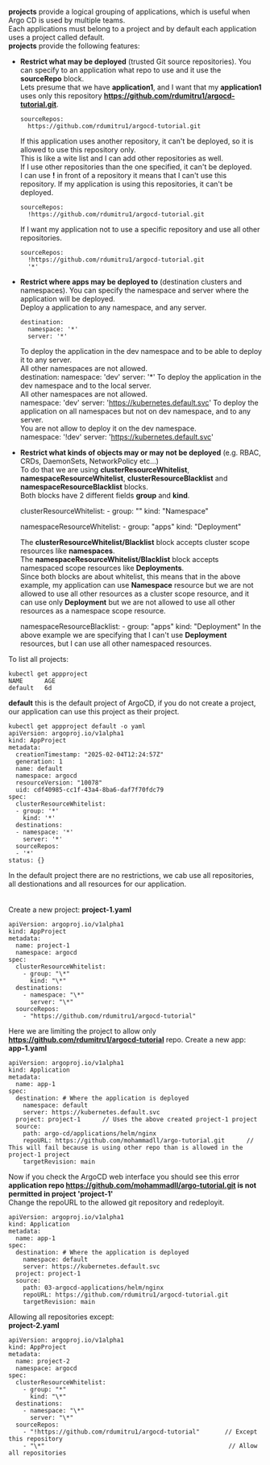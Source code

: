 **projects** provide a logical grouping of applications, which is useful when Argo CD is used by multiple teams. <br>
Each applications must belong to a project and by default each application uses a project called default. <br>
**projects** provide the following features: <br>
- **Restrict what may be deployed** (trusted Git source repositories). You can specify to an application what repo to use and it use the **sourceRepo** block. <br>
  Lets presume that we have **application1**, and I want that my **application1** uses only this repository **https://github.com/rdumitru1/argocd-tutorial.git**. <br>

      sourceRepos:
        https://github.com/rdumitru1/argocd-tutorial.git
  If this application uses another repository, it can't be deployed, so it is allowed to use this repository only. <br>
  This is like a wite list and I can add other repositories as well. <br>
  If I use other repositories than the one specified, it can't be deployed. <br>
  I can use **\!** in front of a repository it means that I can't use this repository. If my application is using this repositories, it can't be deployed. <br>

      sourceRepos:
        !https://github.com/rdumitru1/argocd-tutorial.git
  If I want my application not to use a specific repository and use all other repositories. <br>

      sourceRepos:
        !https://github.com/rdumitru1/argocd-tutorial.git
        '*'

- **Restrict where apps may be deployed to** (destination clusters and namespaces). You can specify the namespace and server where the application will be deployed. <br>
  Deploy a application to any namespace, and any server. <br>

      destination:
        namespace: '*'
        server: '*'
  To deploy the application in the dev namespace and to be able to deploy it to any server. <br>
  All other namespaces are not allowed. <br>
      destination:
        namespace: 'dev'
        server: '*'
  To deploy the application in the dev namespace and to the local server. <br>
  All other namespaces are not allowed. <br>
        namespace: 'dev'
        server: 'https://kubernetes.default.svc'
  To deploy the application on all namespaces but not on dev namespace, and to any server. <br>
  You are not allow to deploy it on the dev namespace. <br>
        namespace: '!dev'
        server: 'https://kubernetes.default.svc'

- **Restrict what kinds of objects may or may not be deployed**    (e.g. RBAC, CRDs, DaemonSets, NetworkPolicy etc...) <br>
  To do that we are using **clusterResourceWhitelist**, **namespaceResourceWhitelist**, **clusterResourceBlacklist** and **namespaceResourceBlacklist** blocks. <br>
  Both blocks have 2 different fields **group** and **kind**. <br>

    clusterResourceWhitelist:
      - group: ""
        kind: "Namespace"

    namespaceResourceWhitelist:
      - group: "apps"
        kind: "Deployment"

  The **clusterResourceWhitelist/Blacklist** block accepts cluster scope resources like **namespaces**. <br>
  The **namespaceResourceWhitelist/Blacklist** block accepts namespaced scope resources like **Deployments**. <br>
  Since both blocks are about whitelist, this means that in the above example, my application can use **Namespace** resource but we are not allowed to use all other resources as a
  cluster scope resource, and it can use only **Deployment** but we are not allowed to use all other resources as a namespace scope resource. <br>

    namespaceResourceBlacklist:
      - group: "apps"
        kind: "Deployment"
  In the above example we are specifying that I can't use **Deployment** resources, but I can use all other namespaced resources. <br>

To list all projects: <br>

    kubectl get appproject
    NAME      AGE
    default   6d
**default** this is the default project of ArgoCD, if you do not create a project, our application can use this project as their project. <br>

    kubectl get appproject default -o yaml
    apiVersion: argoproj.io/v1alpha1
    kind: AppProject
    metadata:
      creationTimestamp: "2025-02-04T12:24:57Z"
      generation: 1
      name: default
      namespace: argocd
      resourceVersion: "10078"
      uid: cdf40985-cc1f-43a4-8ba6-daf7f70fdc79
    spec:
      clusterResourceWhitelist:
      - group: '*'
        kind: '*'
      destinations:
      - namespace: '*'
        server: '*'
      sourceRepos:
      - '*'
    status: {}
In the default project there are no restrictions, we cab use all repositories, all destionations and all resources for our application. <br>
<br>
<br>
Create a new project:
**project-1.yaml** <br>

    apiVersion: argoproj.io/v1alpha1
    kind: AppProject
    metadata:
      name: project-1
      namespace: argocd
    spec:
      clusterResourceWhitelist:
        - group: "\*"
          kind: "\*"
      destinations:
        - namespace: "\*"
          server: "\*"
      sourceRepos:
        - "https://github.com/rdumitru1/argocd-tutorial"
  Here we are limiting the project to allow only **https://github.com/rdumitru1/argocd-tutorial** repo.
Create a new app:
**app-1.yaml** <br>

    apiVersion: argoproj.io/v1alpha1
    kind: Application
    metadata:
      name: app-1
    spec:
      destination: # Where the application is deployed
        namespace: default
        server: https://kubernetes.default.svc
      project: project-1      // Uses the above created project-1 project
      source:
        path: argo-cd/applications/helm/nginx
        repoURL: https://github.com/mohammadll/argo-tutorial.git      // This will fail because is using other repo than is allowed in the project-1 project
        targetRevision: main
Now if you check the ArgoCD web interface you should see this error **application repo https://github.com/mohammadll/argo-tutorial.git is not permitted in project 'project-1'** <br>
Change the repoURL to the allowed git repository and redeployit. <br>

    apiVersion: argoproj.io/v1alpha1
    kind: Application
    metadata:
      name: app-1
    spec:
      destination: # Where the application is deployed
        namespace: default
        server: https://kubernetes.default.svc
      project: project-1
      source:
        path: 03-argocd-applications/helm/nginx
        repoURL: https://github.com/rdumitru1/argocd-tutorial.git
        targetRevision: main

Allowing all repositories except: <br>
**project-2.yaml** <br>

    apiVersion: argoproj.io/v1alpha1
    kind: AppProject
    metadata:
      name: project-2
      namespace: argocd
    spec:
      clusterResourceWhitelist:
        - group: "*"
          kind: "\*"
      destinations:
        - namespace: "\*"
          server: "\*"
      sourceRepos:
        - "!https://github.com/rdumitru1/argocd-tutorial"       // Except this repository
        - "\*"                                                   // Allow all repositories
